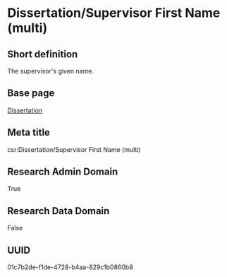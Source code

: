 # Dissertation/Supervisor First Name (multi)
## Short definition
The supervisor's given name.
## Base page
[Dissertation](https://github.com/EuroCRIS/CASRAI-Dictionairies/blob/main/Objects/Dissertation.md)
## Meta title
csr:Dissertation/Supervisor First Name (multi)
## Research Admin Domain
True
## Research Data Domain
False
## UUID
01c7b2de-f1de-4728-b4aa-829c1b0860b8
